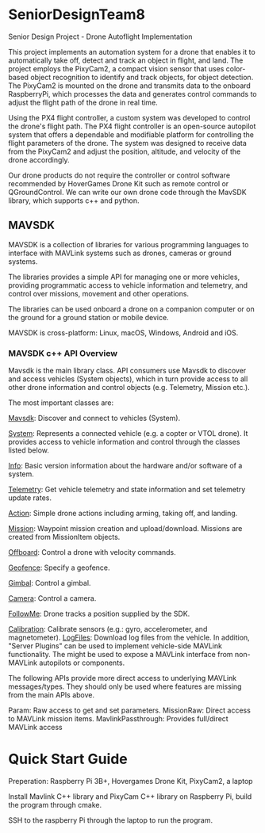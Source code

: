 # SeniorDesignTeam8

Senior Design Project - Drone Autoflight Implementation

This project implements an automation system for a drone that enables it to automatically take off, detect and track an object in flight, and land. The project employs the PixyCam2, a compact vision sensor that uses color-based object recognition to identify and track objects, for object detection. The PixyCam2 is mounted on the drone and transmits data to the onboard RaspberryPi, which processes the data and generates control commands to adjust the flight path of the drone in real time.

Using the PX4 flight controller, a custom system was developed to control the drone's flight path. The PX4 flight controller is an open-source autopilot system that offers a dependable and modifiable platform for controlling the flight parameters of the drone. The system was designed to receive data from the PixyCam2 and adjust the position, altitude, and velocity of the drone accordingly.

Our drone products do not require the controller or control software recommended by HoverGames Drone Kit such as remote control or QGroundControl. We can write our own drone code through the MavSDK library, which supports c++ and python.

## MAVSDK

MAVSDK is a collection of libraries for various programming languages to interface with MAVLink systems such as drones, cameras or ground systems.

The libraries provides a simple API for managing one or more vehicles, providing programmatic access to vehicle information and telemetry, and control over missions, movement and other operations.

The libraries can be used onboard a drone on a companion computer or on the ground for a ground station or mobile device.

MAVSDK is cross-platform: Linux, macOS, Windows, Android and iOS.

### MAVSDK c++ API Overview

Mavsdk is the main library class. API consumers use Mavsdk to discover and access vehicles (System objects), which in turn provide access to all other drone information and control objects (e.g. Telemetry, Mission etc.).

The most important classes are:

[Mavsdk](https://mavsdk.mavlink.io/main/en/cpp/api_reference/classmavsdk_1_1_mavsdk.html): Discover and connect to vehicles (System).

[System](https://mavsdk.mavlink.io/main/en/cpp/api_reference/classmavsdk_1_1_system.html): Represents a connected vehicle (e.g. a copter or VTOL drone). It provides access to vehicle information and control through the classes listed below.

[Info](https://mavsdk.mavlink.io/main/en/cpp/api_reference/classmavsdk_1_1_info.html): Basic version information about the hardware and/or software of a system.

[Telemetry](https://mavsdk.mavlink.io/main/en/cpp/api_reference/classmavsdk_1_1_telemetry.html): Get vehicle telemetry and state information and set telemetry update rates.

[Action](https://mavsdk.mavlink.io/main/en/cpp/api_reference/classmavsdk_1_1_action.html): Simple drone actions including arming, taking off, and landing.

[Mission](https://mavsdk.mavlink.io/main/en/cpp/api_reference/classmavsdk_1_1_mission.html): Waypoint mission creation and upload/download. Missions are created from MissionItem objects.

[Offboard](https://mavsdk.mavlink.io/main/en/cpp/api_reference/classmavsdk_1_1_offboard.html): Control a drone with velocity commands.

[Geofence](https://mavsdk.mavlink.io/main/en/cpp/api_reference/classmavsdk_1_1_geofence.html): Specify a geofence.

[Gimbal](https://mavsdk.mavlink.io/main/en/cpp/api_reference/classmavsdk_1_1_gimbal.html): Control a gimbal.

[Camera](https://mavsdk.mavlink.io/main/en/cpp/api_reference/classmavsdk_1_1_camera.html): Control a camera.

[FollowMe](https://mavsdk.mavlink.io/main/en/cpp/api_reference/classmavsdk_1_1_followme.html): Drone tracks a position supplied by the SDK.

[Calibration](https://mavsdk.mavlink.io/main/en/cpp/api_reference/classmavsdk_1_1_calibration.html): Calibrate sensors (e.g.: gyro, accelerometer, and magnetometer).
[LogFiles](https://mavsdk.mavlink.io/main/en/cpp/api_reference/classmavsdk_1_1_logfiles.html): Download log files from the vehicle.
In addition, "Server Plugins" can be used to implement vehicle-side MAVLink functionality. The might be used to expose a MAVLink interface from non-MAVLink autopilots or components.

The following APIs provide more direct access to underlying MAVLink messages/types. They should only be used where features are missing from the main APIs above.

Param: Raw access to get and set parameters.
MissionRaw: Direct access to MAVLink mission items.
MavlinkPassthrough: Provides full/direct MAVLink access

# Quick Start Guide

Preperation: Raspberry Pi 3B+, Hovergames Drone Kit, PixyCam2, a laptop

Install Mavlink C++ library and PixyCam C++ library on Raspberry Pi, build the program through cmake.

SSH to the raspberry Pi through the laptop to run the program.
